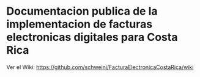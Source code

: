# Documentacion publica de la implementacion de facturas electronicas digitales para Costa Rica
Ver el Wiki: https://github.com/schweini/FacturaElectronicaCostaRica/wiki
